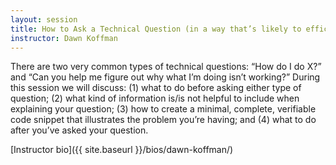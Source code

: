 ```yaml
---
layout: session
title: How to Ask a Technical Question (in a way that’s likely to efficiently lead to a helpful answer)
instructor: Dawn Koffman
---
```



There are two very common types of technical questions: “How do I do X?” and “Can you help me figure out why what I’m doing isn’t working?” During this session we will discuss: (1) what to do before asking either type of question; (2) what kind of information is/is not helpful to include when explaining your question; (3) how to create a minimal, complete, verifiable code snippet that illustrates the problem you’re having; and (4) what to do after you’ve asked your question.

[Instructor bio]({{ site.baseurl }}/bios/dawn-koffman/)
